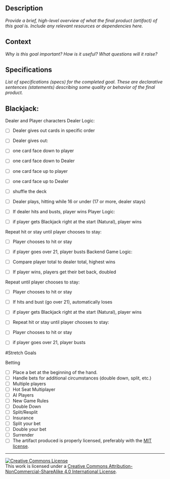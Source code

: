 ## Description

_Provide a brief, high-level overview of what the final product (artifact) of this goal is. Include any relevant resources or dependencies here._

## Context

_Why is this goal important? How is it useful? What questions will it raise?_

## Specifications

_List of specifications (specs) for the completed goal. These are declarative sentences (statements) describing some quality or behavior of the final product._

## Blackjack:

Dealer and Player characters Dealer Logic:
- [ ] Dealer gives out cards in specific order
- [ ] Dealer gives out:
- [ ] one card face down to player
- [ ] one card face down to Dealer
- [ ] one card face up to player
- [ ] one card face up to Dealer
- [ ] shuffle the deck
- [ ] Dealer plays, hitting while 16 or under (17 or more, dealer stays)
- [ ] If dealer hits and busts, player wins
Player Logic:

- [ ] if player gets Blackjack right at the start (Natural), player wins

Repeat hit or stay until player chooses to stay:
- [ ] Player chooses to hit or stay
- [ ] if player goes over 21, player busts
Backend Game Logic:

- [ ] Compare player total to dealer total, highest wins

- [ ] If player wins, players get their bet back, doubled

Repeat until player chooses to stay:

- [ ] Player chooses to hit or stay

- [ ] If hits and bust (go over 21), automatically loses
- [ ] if player gets Blackjack right at the start (Natural), player wins
- [ ] Repeat hit or stay until player chooses to stay:
- [ ] Player chooses to hit or stay
- [ ] if player goes over 21, player busts

#Stretch Goals

Betting

- [ ] Place a bet at the beginning of the hand.
- [ ] Handle bets for additional circumstances (double down, split, etc.)
- [ ] Multiple players
- [ ] Hot Seat Multiplayer
- [ ] AI Players
- [ ] New Game Rules
- [ ] Double Down
- [ ] Split/Resplit
- [ ] Insurance
- [ ] Split your bet
- [ ] Double your bet
- [ ] Surrender
- [ ] The artifact produced is properly licensed, preferably with the [MIT license][mit-license].

---

<!-- LICENSE -->

<a rel="license" href="http://creativecommons.org/licenses/by-nc-sa/4.0/"><img alt="Creative Commons License" style="border-width:0" src="https://i.creativecommons.org/l/by-nc-sa/4.0/80x15.png" /></a>
<br />This work is licensed under a <a rel="license" href="http://creativecommons.org/licenses/by-nc-sa/4.0/">Creative Commons Attribution-NonCommercial-ShareAlike 4.0 International License</a>.

[mit-license]: https://opensource.org/licenses/MIT

